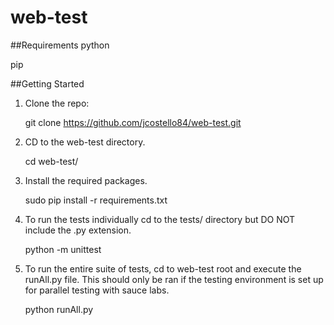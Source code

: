 web-test
========

##Requirements
python

pip

##Getting Started
1. Clone the repo:

    git clone https://github.com/jcostello84/web-test.git

2. CD to the web-test directory.

    cd web-test/

3. Install the required packages.

    sudo pip install -r requirements.txt

4. To run the tests individually cd to the tests/ directory but DO NOT include the .py extension.
	
    python -m unittest <testname>

5. To run the entire suite of tests, cd to web-test root and execute the runAll.py file. This should only be ran if the testing environment
is set up for parallel testing with sauce labs.

    python runAll.py
